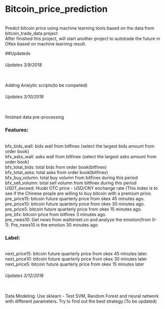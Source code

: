 # Bitcoin_price_prediction

<br> Predict bitcoin price using machine learning tools based on the data from bitcoin_trade_data project
<br> After finished this project, will start another project to autotrade the future in OKex based on machine learning result.

##Updateds
###### Updates 3/9/2018
<br> Adding Analytic scripts(to be competed)

###### Updates 3/10/2018
<br> finished data pre-processing

### Features:
<br>bfx_bids_wall: bids wall from bitfinex (select the largest bids amount from order book)
<br>bfx_asks_wall: asks wall from bitfinex (select the largest asks amount from order book)
<br>bfx_total_bids: total bids from order book(bitfinex)
<br>bfx_total_asks: total asks from order book(bitfinex)
<br>bfx_buy_volumn: total buy volumn from bitfinex during this period
<br>bfx_sell_volumn: total sell volumn from bitfinex during this period
<br>USDT_exceed: Huobi OTC price - USD/CNY enchange rate (This index is to see if the Chinese prople are willing to buy bitcoin with a premium price.
<br>pre_price15: bitcoin future quarterly price from okex 45 minutes ago.
<br>pre_price10: bitcoin future quarterly price from okex 30 minutes ago.
<br>pre_price5: bitcoin future quarterly price from okex 15 minutes ago.
<br>pre_bfx: bitcoin price from bitfinex 3 minutes ago.
<br>pre_news10:  Get news from wallstreet.cn and analyze the emotion(from 0-1). Pre_news10 is the emotion 30 minutes ago 

### Label:
<br>next_price15: bitcoin future quarterly price from okex 45 minutes later.
<br>next_price10: bitcoin future quarterly price from okex 30 minutes later
<br>next_price5: bitcoin future quarterly price from okex 15 minutes later

###### Updates 3/12/2018
<br> Data Modeling: Use sklearn - Test SVM, Random Forest and neural network with different parameters. Try to find out the best strategy.(To be updated)
